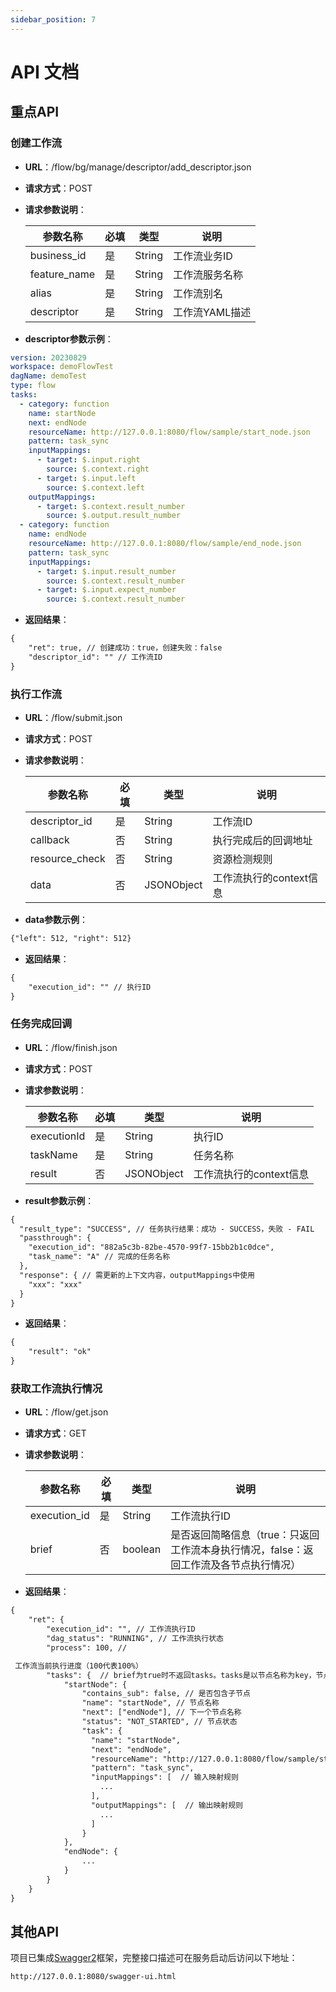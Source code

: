 ```yaml
---
sidebar_position: 7
---
```


# API 文档

## 重点API

### 创建工作流

- **URL**：/flow/bg/manage/descriptor/add_descriptor.json
- **请求方式**：POST
- **请求参数说明**：

    | 参数名称 | 必填 |  类型 | 说明 |
    |------|------|-------|------|
    | business_id  | 是 | String | 工作流业务ID |
    | feature_name  | 是 | String | 工作流服务名称 |
    | alias  | 是 | String | 工作流别名 |
    | descriptor  | 是 | String | 工作流YAML描述 |

- **descriptor参数示例**：

```yaml
version: 20230829         
workspace: demoFlowTest    
dagName: demoTest         
type: flow                
tasks:
  - category: function     
    name: startNode        
    next: endNode         
    resourceName: http://127.0.0.1:8080/flow/sample/start_node.json  
    pattern: task_sync     
    inputMappings:         
      - target: $.input.right
        source: $.context.right
      - target: $.input.left
        source: $.context.left
    outputMappings:       
      - target: $.context.result_number
        source: $.output.result_number
  - category: function
    name: endNode
    resourceName: http://127.0.0.1:8080/flow/sample/end_node.json
    pattern: task_sync
    inputMappings:
      - target: $.input.result_number
        source: $.context.result_number
      - target: $.input.expect_number
        source: $.context.result_number
```

- **返回结果**：

```txt
{
    "ret": true, // 创建成功：true，创建失败：false
    "descriptor_id": "" // 工作流ID
}
```

### 执行工作流

- **URL**：/flow/submit.json
- **请求方式**：POST
- **请求参数说明**：

  | 参数名称 | 必填 |  类型 | 说明 |
  |------|------|-------|------|
  | descriptor_id  | 是 | String | 工作流ID |
  | callback  | 否 | String | 执行完成后的回调地址 |
  | resource_check  | 否 | String | 资源检测规则 |
  | data  | 否 | JSONObject | 工作流执行的context信息 |

- **data参数示例**：

```txt
{"left": 512, "right": 512}
```

- **返回结果**：

```txt
{
    "execution_id": "" // 执行ID
}
```

### 任务完成回调

- **URL**：/flow/finish.json
- **请求方式**：POST
- **请求参数说明**：

  | 参数名称 | 必填 |  类型 | 说明 |
  |------|------|-------|------|
  | executionId  | 是 | String | 执行ID |
  | taskName  | 是 | String | 任务名称 |
  | result  | 否 | JSONObject | 工作流执行的context信息 |

- **result参数示例**：

```txt
{
  "result_type": "SUCCESS", // 任务执行结果：成功 - SUCCESS，失败 - FAIL
  "passthrough": {
    "execution_id": "882a5c3b-82be-4570-99f7-15bb2b1c0dce",
    "task_name": "A" // 完成的任务名称
  },
  "response": { // 需更新的上下文内容，outputMappings中使用
    "xxx": "xxx"
  }
}
```

- **返回结果**：

```txt
{
    "result": "ok" 
}
```

### 获取工作流执行情况

- **URL**：/flow/get.json
- **请求方式**：GET
- **请求参数说明**：

  | 参数名称 | 必填 |  类型 | 说明 |
  |------|------|-------|------|
  | execution_id  | 是 | String | 工作流执行ID |
  | brief  | 否 | boolean | 是否返回简略信息（true：只返回工作流本身执行情况，false：返回工作流及各节点执行情况） |

- **返回结果**：

```txt
{
    "ret": {
        "execution_id": "", // 工作流执行ID
        "dag_status": "RUNNING", // 工作流执行状态
        "process": 100, //

 工作流当前执行进度（100代表100%）
        "tasks": {  // brief为true时不返回tasks。tasks是以节点名称为key，节点信息为value的map结构
            "startNode": {
                "contains_sub": false, // 是否包含子节点
                "name": "startNode", // 节点名称
                "next": ["endNode"], // 下一个节点名称
                "status": "NOT_STARTED", // 节点状态
                "task": {    
                  "name": "startNode",
                  "next": "endNode",
                  "resourceName": "http://127.0.0.1:8080/flow/sample/start_node.json", 
                  "pattern": "task_sync", 
                  "inputMappings": [  // 输入映射规则
                    ...
                  ],
                  "outputMappings": [  // 输出映射规则
                    ...
                  ]
                }
            },
            "endNode": {
                ...
            }
        }
    }
}
```

## 其他API

项目已集成[Swagger2](https://swagger.io/)框架，完整接口描述可在服务启动后访问以下地址：

```txt
http://127.0.0.1:8080/swagger-ui.html
```
